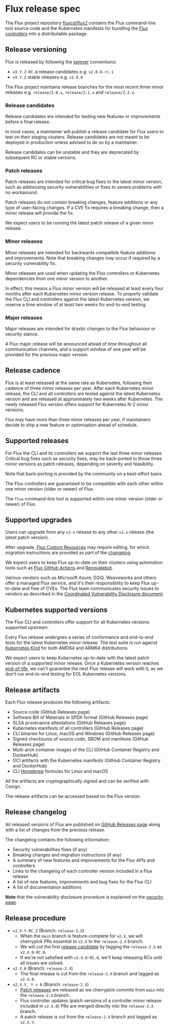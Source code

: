 # Flux release spec

The Flux project repository [fluxcd/flux2](https://github.com/fluxcd/flux2) contains
the Flux command-line tool source code and the Kubernetes manifests for
bundling the [Flux controllers](controllers.md) into a distributable package.

## Release versioning

Flux is released by following the [semver](https://semver.org/) conventions:

- `vX.Y.Z-RC.W` release candidates e.g. `v2.0.0-rc.1`
- `vX.Y.Z` stable releases e.g. `v2.0.0`

The Flux project maintains release branches for the most recent three minor releases
e.g. `release/2.0.x`, `release/2.1.x` and `release/2.2.x`.

### Release candidates

Release candidates are intended for testing new features or improvements before a final release.

In most cases, a maintainer will publish a release candidate for Flux users to test on their
staging clusters. Release candidates are not meant to be deployed in production unless advised
to do so by a maintainer.

Release candidates can be unstable and they are deprecated by subsequent RC or stable versions.

### Patch releases

Patch releases are intended for critical bug fixes to the latest minor version,
such as addressing security vulnerabilities or fixes to severe problems with no workaround.

Patch releases do not contain breaking changes, feature additions or any type of user-facing changes.
If a CVE fix requires a breaking change, then a minor release will provide the fix.

We expect users to be running the latest patch release of a given minor release.

### Minor releases

Minor releases are intended for backwards compatible feature additions and improvements.
Note that breaking changes may occur if required by a security vulnerability fix.

Minor releases are used when updating the Flux controllers or Kubernetes dependencies
from one minor version to another.

In effect, this means a Flux minor version will be released at least every four months after each
Kubernetes minor version release. To properly validate the Flux CLI and controllers against
the latest Kubernetes version, we reserve a time window of at least two weeks for end-to-end testing. 

### Major releases

Major releases are intended for drastic changes to the Flux behaviour or security stance.

A Flux major release will be announced ahead of time throughout all communication channels,
and a support window of one year will be provided for the previous major version.

## Release cadence

Flux is at least released at the same rate as Kubernetes, following their cadence of three
minor releases per year. After each Kubernetes minor release, the CLI and all controllers are
tested against the latest Kubernetes version and are released at approximately two weeks after Kubernetes.
The newly released Flux version offers support for Kubernetes N-2 minor versions.

Flux may have more than three minor releases per year, if maintainers decide to ship a 
new feature or optimisation ahead of schedule.

## Supported releases

For Flux the CLI and its controllers we support the last three minor releases.
Critical bug fixes such as security fixes, may be back-ported to those three minor
versions as patch releases, depending on severity and feasibility.

Note that back-porting is provided by the community on a best-effort basis.

The Flux controllers are guaranteed to be compatible with each other
within one minor version (older or newer) of Flux.

The `flux` command-line tool is supported within one minor version (older or newer) of Flux.

## Supported upgrades

Users can upgrade from any `v2.x` release to any other `v2.x` release (the latest patch version).

After upgrade, [Flux Custom Resources](controllers.md#api-versioning) may require editing,
for which migration instructions are provided as part of the
[changelog](#release-changelog).

We expect users to keep Flux up-to-date on their clusters using automation tools
such as [Flux GitHub Actions](../../action) and
[Renovatebot](https://docs.renovatebot.com/modules/manager/flux/).

Various vendors such as Microsoft Azure, D2iQ, Weaveworks and others offer a managed Flux service,
and it's their responsibility to keep Flux up-to-date and free of CVEs.
The Flux team communicates security issues to vendors as described in the
[Coordinated Vulnerability Disclosure document](https://github.com/fluxcd/.github/blob/14b735cdb23ec80d528ff4f71e562405a2f00639/CVD_LIST.md).

## Kubernetes supported versions

The Flux CLI and controllers offer support for all Kubernetes versions supported upstream.

Every Flux release undergoes a series of conformance and end-to-end tests for 
the latest Kubernetes minor release. The test suite is run against
[Kubernetes Kind](https://kind.sigs.k8s.io/) for both AMD64 and ARM64 distributions.

We expect users to keep Kubernetes up-to-date with the latest patch version of a
supported minor release. Once a Kubernetes version reaches [end-of-life](https://endoflife.date/kubernetes),
we can't guarantee the next Flux release will work with it,
as we don't run end-to-end testing for EOL Kubernetes versions.

## Release artifacts

Each Flux release produces the following artifacts:

- Source code (GitHub Releases page)
- Software Bill of Materials in SPDX format (GitHub Releases page)
- SLSA provenance attestations (GitHub Releases page)
- Kubernetes manifests of all controllers (GitHub Releases page)
- CLI binaries for Linux, macOS and Windows (GitHub Releases page)
- Signed checksums of source code, SBOM and manifests (GitHub Releases page)
- Multi-arch container images of the CLI (GitHub Container Registry and DockerHub)
- OCI artifacts with the Kubernetes manifests (GitHub Container Registry and DockerHub)
- CLI [Homebrew](https://brew.sh/) formulas for Linux and macOS

All the artifacts are cryptographically signed and can be verified with Cosign.

The release artifacts can be accessed based on the Flux version.

## Release changelog

All released versions of Flux are published on [GitHub Releases page](https://github.com/fluxcd/flux2/releases)
along with a list of changes from the previous release.

The changelog contains the following information:

- Security vulnerabilities fixes (if any)
- Breaking changes and migration instructions (if any)
- A summary of new features and improvements for the Flux APIs and controllers
- Links to the changelog of each controller version included in a Flux release
- A list of new features, improvements and bug fixes for the Flux CLI
- A list of documentation additions

**Note** that the vulnerability disclosure procedure is explained on the [security page](https://fluxcd.io/security/).

## Release procedure

- `v2.X.Y-RC.Z` (Branch: `release-2.X`)
    - When the `main` branch is feature-complete for `v2.X`, we will cherrypick PRs essential to `v2.X` to the `release-2.X` branch.
    - We will cut the first [release candidate](#release-candidates) by tagging the `release-2.X` as `v2.X.0-RC.0`.
    - If we're not satisfied with `v2.X.0-RC.0`, we'll keep releasing RCs until all issues are solved. 
- `v2.X.0` (Branch: `release-2.X`)
    - The final release is cut from the `release-2.X` branch and tagged as `v2.X.0`.
- `v2.X.Y, Y > 0` (Branch: `release-2.X`)
    - [Patch releases](#patch-releases) are released as we cherrypick commits from `main` into the `release-2.X` branch.
    - Flux controller updates (patch versions of a controller minor release included in `v2.X.0`) PRs are merged directly into the `release-2.X` branch.
    - A patch release is cut from the `release-2.X` branch and tagged as `v2.X.Y`.
